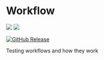 # Workflow

<p align="left">
        <a href="https://github.com/giertz/Polly/releases" alt="Polly version #">
        <img src="https://img.shields.io/badge/Polly-v0.0.1-%2328B953?labelColor=%23005288" /></a>
		<a href="https://github.com/moofacka/workflow/actions/workflows/dispatch.yml" alt="Alternative text #">
		<img src="https://github.com/moofacka/workflow/actions/workflows/dispatch.yml/badge.svg" /></a>
</p>

[![GitHub Release](https://img.shields.io/github/release/workflow/PlayMusic.svg?style=flat)]()  

Testing workflows and how they work
